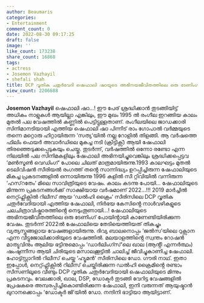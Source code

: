 ```yaml
---
author: Beaumaris
categories:
- Entertainment
comment_count: 0
date: 2022-08-30 09:17:25
draft: false
image: ''
like_count: 173238
share_count: 16868
tags:
- actress
- Josemon Vazhayil
- shefali shah
title: DCP വൃതിക ചതുർവേദി ഷെഫാലി ഷായുടെ അഭിനയജീവിതത്തിലെ ഒരു ടേണിംഗ് പോയിന്റ്
view_count: 2206688
---
```


**Josemon Vazhayil** ഷെഫാലി ഷാ...! ഈ പേര് ശ്രദ്ധിക്കാൻ തുടങ്ങിയിട്ട് അധികം നാളുകൾ ആയില്ലാ എങ്കിലും, ഈ മുഖം 1995 ൽ രംഗീല ഇറങ്ങിയ കാലം മുതൽ പല വേഷത്തിൽ കണ്ണിൽ പെട്ടിട്ടുള്ളതാണ്. രംഗീലയിലെ ജാഡക്കാരി സിനിമാനടിയായി എത്തിയ ഷെഫാലി ഷാ പിന്നീട് രാം ഗോപാൽ വർമ്മയുടെ തന്നെ മറ്റൊരു ഹിറ്റായിരുന്ന ‘സത്യ‘യിൽ നല്ല റോളിൽ തിളങ്ങി. ആ വർഷത്തെ ഫിലിം ഫെയർ അവാർഡിലെ മുകച്ച നടി (ക്രിട്ടിക്സ്) ആയി ഷേഫാലി തിരഞ്ഞെടുക്കപ്പെടുകയും ചെയ്തു. തുടർന്ന്, വർഷത്തിൽ ഒന്നോ രണ്ടോ എന്ന നിലയിൽ പല സിനിമകളിലും ഷേഫാലി അഭിനയിച്ചുവെങ്കിലും ശ്രദ്ധിക്കപ്പെട്ടവ ‘മൺസൂൺ വെഡിംഗ്‘ പോലെ ചിലത് മാത്രമായിരുന്നു.1993 കാലഘട്ടം മുതൽ ടെലിവിഷൻ സീരിയൽ രംഗത്ത് തൻ്റെ സാന്നിദ്ധ്യം ഉറപ്പിച്ചിരുന്ന ഷേഫാലിയുടെ മികച്ച പ്രകടനങ്ങളിൽ ഒന്നായിരുന്നു 1996 കളിൽ സീ റ്റിവിയിൽ വന്നിരുന്ന ‘ഹസ്‌റതേം‘ മിലെ സാവിത്രിയുടെ വേഷം. കാലം കടന്നു പോയി... ഷേഫാലിയുടെ മിന്നുന്ന പ്രകടനങ്ങൾക്ക് സാക്ഷിയായ വർഷമാണ് 2022...!!! 2019 മാർച്ചിൽ നെറ്റ്ഫ്ലിക്സിൽ റിലീസ് ആയ ‘ഡൽഹി ക്രൈം‘ സീരിസിലെ DCP വൃതിക ചതുർവേദിയായി എത്തിയ ഷേഫാലി, നിർഭയ കേസിൻ്റെ നാൾവഴികളുടെ ചലചിത്രാവിഷ്കാരത്തിൻ്റെ നെടുംതൂണായി...! ഷേഫാലിയുടെ അഭിനയജീവിതത്തിലെ ഒരു ടേണിംഗ് പോയിൻ്റായി കാണേണ്ടിയിരിക്കുന്ന വേഷം. തുടർന്ന് 2022ൽ ഷേഫാലിയെ തേടിയെത്തിയത് തികച്ചും വ്യത്യസ്തങ്ങളായ വേഷങ്ങളായിരുന്നു. ദിവ്യ ബാലനൊപ്പം ‘ജൽസ‘യിലെ റുക്സാന എന്ന വീട്ടുജോലിക്കാരിയുടെ വേഷത്തിൽ. മലയാളത്തിൻ്റെ സ്വന്തം റോഷൻ മാത്യുവിനും ആലിയ ഭട്ടിനുമൊപ്പം ‘ഡാർലിംഗ്സ്‘ലെ ഖാല (ആൻ്റി എന്നർത്ഥം) ഷംഷുന്നീസ ആയി ചിരിയുടെ മസാലക്കൂട്ടിൽ ചാലിച്ച് ജീവിച്ചുകാണിച്ച ഷേഫാലി. ഹോട്ട്സ്റ്റാറിൽ റിലീസ് ചെയ്ത ‘ഹ്യൂമൻ‘ സീരിസിലെ ഡോ. ഗൗരി നാഥ്. ഇതാ ഇപ്പോൾ, നെറ്റ്ഫ്ലിക്സിൽ റിലീസ് ചെയ്തിരിക്കുന്ന ഡൽഹി ക്രൈമിൻ്റെ രണ്ടാം സീസണിലൂടെ വീണ്ടും DCP വൃതിക ചതുർവേദിയായി ഷെഫാലിയുടെ മിന്നും പ്രകടനവും. വേലക്കാരി, ഖാല, DSP, ഡോക്ടർ തുടങ്ങി വേറിട്ട വേഷങ്ങളിൽ പ്രേഷകരെ അമ്പരപ്പിച്ചികൊണ്ടിരിക്കുന്ന ഷേഫാലി, ഇനി വരുന്നത് ആയുഷ്മാൻ ഖുറാനക്കൊപ്പം ‘ഡോക്ടർ ജി‘യിൽ ഡോ. നന്ദിനി ഭാട്ടിയാ ആയിട്ടാണ്.